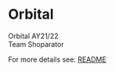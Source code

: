 # Orbital
Orbital AY21/22  
Team Shoparator

For more details see: [README](https://docs.google.com/document/d/1I7e8ubWbuge_BoR7wTdoerg_6DTM4BfDptEPQn2nTio/edit)
